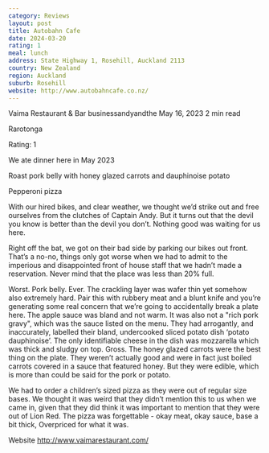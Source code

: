 ```yaml
---
category: Reviews
layout: post
title: Autobahn Cafe
date: 2024-03-20
rating: 1
meal: lunch
address: State Highway 1, Rosehill, Auckland 2113
country: New Zealand
region: Auckland
suburb: Rosehill
website: http://www.autobahncafe.co.nz/
---
```


Vaima Restaurant & Bar
businessandyandthe
May 16, 2023
2 min read


Rarotonga

Rating: 1

We ate dinner here in May 2023

Roast pork belly with honey glazed carrots and dauphinoise potato  

Pepperoni pizza

With our hired bikes, and clear weather, we thought we’d strike out and free ourselves from the clutches of Captain Andy. But it turns out that the devil you know is better than the devil you don’t. Nothing good was waiting for us here. 

Right off the bat, we got on their bad side by parking our bikes out front. That’s a no-no, things only got worse when we had to admit to the imperious and disappointed front of house staff that we hadn’t made a reservation. Never mind that the place was less than 20% full. 

Worst. Pork belly. Ever. The crackling layer was wafer thin yet somehow also extremely hard. Pair this with rubbery meat and a blunt knife and you’re generating some real concern that we’re going to accidentally break a plate here. The apple sauce was bland and not warm. It was also not a "rich pork gravy", which was the sauce listed on the menu. They had arrogantly, and inaccurately, labelled their bland, undercooked sliced potato dish ‘potato dauphinoise’. The only identifiable cheese in the dish was mozzarella which was thick and sludgy on top. Gross. The honey glazed carrots were the best thing on the plate. They weren’t actually good and were in fact just boiled carrots covered in a sauce that featured honey. But they were edible, which is more than could be said for the pork or potato. 

We had to order a children’s sized pizza as they were out of regular size bases. We thought it was weird that they didn’t mention this to us when we came in, given that they did think it was important to mention that they were out of Lion Red. The pizza was forgettable - okay meat, okay sauce, base a bit thick, Overpriced for what it was. 

Website http://www.vaimarestaurant.com/